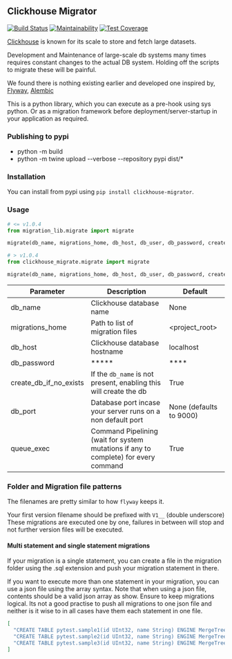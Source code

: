 ## Clickhouse Migrator

[![Build Status](https://app.travis-ci.com/delium/clickhouse-migrator.svg?branch=master)](https://app.travis-ci.com/delium/clickhouse-migrator)
[![Maintainability](https://api.codeclimate.com/v1/badges/0f3bdcfd7fbf643a0e7b/maintainability)](https://codeclimate.com/github/delium/clickhouse-migrator/maintainability)
[![Test Coverage](https://api.codeclimate.com/v1/badges/0f3bdcfd7fbf643a0e7b/test_coverage)](https://codeclimate.com/github/delium/clickhouse-migrator/test_coverage)

[Clickhouse](https://clickhouse.tech/) is known for its scale to store and fetch large datasets.

Development and Maintenance of large-scale db systems many times requires constant changes to the actual DB system.
Holding off the scripts to migrate these will be painful.

We found there is nothing existing earlier and developed one inspired by, [Flyway](https://flywaydb.org/), [Alembic](https://alembic.sqlalchemy.org/en/latest/)

This is a python library, which you can execute as a pre-hook using sys python.
Or as a migration framework before deployment/server-startup in your application as required.


### Publishing to pypi
* python -m build
* python -m twine upload --verbose --repository pypi dist/*


### Installation

You can install from pypi using `pip install clickhouse-migrator`.

### Usage

```python
# <= v1.0.4
from migration_lib.migrate import migrate

migrate(db_name, migrations_home, db_host, db_user, db_password, create_db_if_no_exists)
```

```python
# > v1.0.4
from clickhouse_migrate.migrate import migrate

migrate(db_name, migrations_home, db_host, db_user, db_password, create_db_if_no_exists)
```

Parameter | Description | Default
-------|-------------|---------
db_name| Clickhouse database name | None
migrations_home | Path to list of migration files | <project_root>
db_host | Clickhouse database hostname | localhost
db_password | ***** | ****
create_db_if_no_exists | If the `db_name` is not present, enabling this will create the db | True
db_port | Database port incase your server runs on a non default port | None (defaults to 9000)
queue_exec | Command Pipelining (wait for system mutations if any to complete) for every command | True

### Folder and Migration file patterns

The filenames are pretty similar to how `flyway` keeps it.

Your first version filename should be prefixed with `V1__` (double underscore)
These migrations are executed one by one, failures in between will stop and not further version files will be executed.

#### Multi statement and single statement migrations

If your migration is a single statement, you can create a file in the migration folder using the .sql extension and push your migration statement in there.

If you want to execute more than one statement in your migration, you can use a json file using the array syntax. Note that when using a json file, contents should be a valid json array as show. Ensure to keep migrations logical. Its not a good practise to push all migrations to one json file and neither is it wise to in all cases have them each statement in one file.


```json
[
  "CREATE TABLE pytest.sample1(id UInt32, name String) ENGINE MergeTree PARTITION BY tuple() ORDER BY tuple()",
  "CREATE TABLE pytest.sample2(id UInt32, name String) ENGINE MergeTree PARTITION BY tuple() ORDER BY tuple()",
  "CREATE TABLE pytest.sample3(id UInt32, name String) ENGINE MergeTree PARTITION BY tuple() ORDER BY tuple()"
]
```
